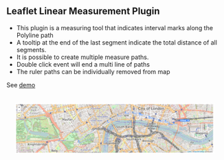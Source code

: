 <h2>Leaflet Linear Measurement Plugin</h2>

<ul>

  <li>This plugin is a measuring tool that indicates interval marks along the Polyline path</li>

  <li>A tooltip at the end of the last segment indicate the total distance of all segments.</li>

  <li>It is possible to create multiple measure paths.</li>

  <li>Double click event will end a multi line of paths</li>

  <li>The ruler paths can be individually removed from map</li>

</ul>

See <a href="http://NLTGit.github.io/Leaflet.LinearMeasurement/">demo</a>

<div style="padding: 20px 20px;">
  <img src="examples/linear-measurement.png" />
</div>
